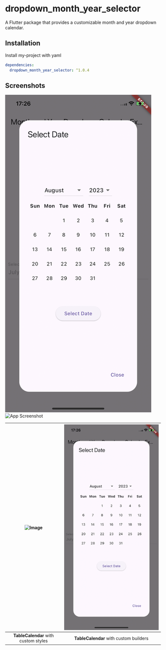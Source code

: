 
# dropdown_month_year_selector

A Flutter package that provides a customizable month and year dropdown calendar.



## Installation

Install my-project with yaml 

```yaml
dependencies:
  dropdown_month_year_selector: ^1.0.4
```
## Screenshots

<img src="https://github.com/prdalai/dropdown_month_year_selector/blob/main/assets/images/example_image.PNG?raw=true" alt="App Screenshot" style="max-width: 100%; height: auto;"/>

<img src="https://github.com/prdalai/dropdown_month_year_selector/blob/main/assets/images/RPReplay_Final1723118198.gif?raw=true" alt="App Screenshot" style="max-width: 100%; height: auto;"/>

| ![Image](https://github.com/prdalai/dropdown_month_year_selector/blob/main/assets/images/RPReplay_Final1723118198.gif) | ![Image](https://github.com/prdalai/dropdown_month_year_selector/blob/main/assets/images/example_image.PNG) |
| :------------: | :------------: |
| **TableCalendar** with custom styles | **TableCalendar** with custom builders |



